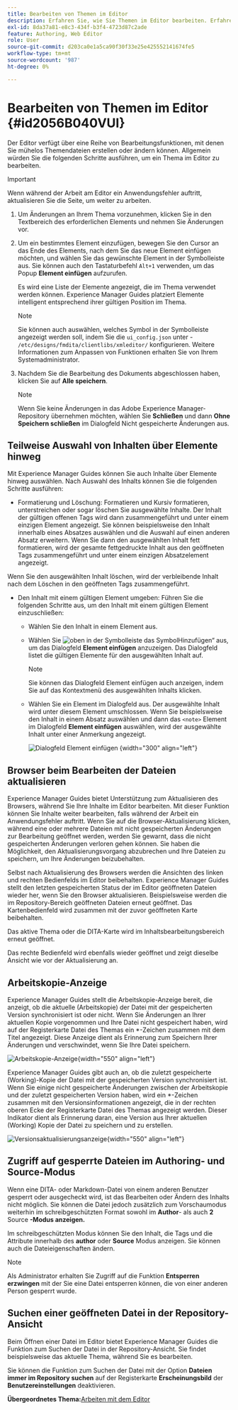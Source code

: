 ```yaml
---
title: Bearbeiten von Themen im Editor
description: Erfahren Sie, wie Sie Themen im Editor bearbeiten. Erfahren Sie mehr über verschiedene Bearbeitungsfunktionen zum Ändern Ihrer Themendateien in AEM Guides.
exl-id: 8da37a81-e8c3-434f-b3f4-4723d87c2ade
feature: Authoring, Web Editor
role: User
source-git-commit: d203ca0e1a5ca90f30f33e25e425552141674fe5
workflow-type: tm+mt
source-wordcount: '987'
ht-degree: 0%

---
```


# Bearbeiten von Themen im Editor {#id2056B040VUI}

Der Editor verfügt über eine Reihe von Bearbeitungsfunktionen, mit denen Sie mühelos Themendateien erstellen oder ändern können. Allgemein würden Sie die folgenden Schritte ausführen, um ein Thema im Editor zu bearbeiten.

>[!IMPORTANT]
>
> Wenn während der Arbeit am Editor ein Anwendungsfehler auftritt, aktualisieren Sie die Seite, um weiter zu arbeiten.

1. Um Änderungen an Ihrem Thema vorzunehmen, klicken Sie in den Textbereich des erforderlichen Elements und nehmen Sie Änderungen vor.

1. Um ein bestimmtes Element einzufügen, bewegen Sie den Cursor an das Ende des Elements, nach dem Sie das neue Element einfügen möchten, und wählen Sie das gewünschte Element in der Symbolleiste aus. Sie können auch den Tastaturbefehl `Alt+1` verwenden, um das Popup **Element einfügen** aufzurufen.

   Es wird eine Liste der Elemente angezeigt, die im Thema verwendet werden können. Experience Manager Guides platziert Elemente intelligent entsprechend ihrer gültigen Position im Thema.

   >[!NOTE]
   >
   > Sie können auch auswählen, welches Symbol in der Symbolleiste angezeigt werden soll, indem Sie die `ui_config.json` unter - `/etc/designs/fmdita/clientlibs/xmleditor/` konfigurieren. Weitere Informationen zum Anpassen von Funktionen erhalten Sie von Ihrem Systemadministrator.

1. Nachdem Sie die Bearbeitung des Dokuments abgeschlossen haben, klicken Sie auf **Alle speichern**.

   >[!NOTE]
   >
   > Wenn Sie keine Änderungen in das Adobe Experience Manager-Repository übernehmen möchten, wählen Sie **Schließen** und dann **Ohne Speichern schließen** im Dialogfeld Nicht gespeicherte Änderungen aus.


## Teilweise Auswahl von Inhalten über Elemente hinweg

Mit Experience Manager Guides können Sie auch Inhalte über Elemente hinweg auswählen. Nach Auswahl des Inhalts können Sie die folgenden Schritte ausführen:

- Formatierung und Löschung: Formatieren und Kursiv formatieren, unterstreichen oder sogar löschen Sie ausgewählte Inhalte. Der Inhalt der gültigen offenen Tags wird dann zusammengeführt und unter einem einzigen Element angezeigt. Sie können beispielsweise den Inhalt innerhalb eines Absatzes auswählen und die Auswahl auf einen anderen Absatz erweitern. Wenn Sie dann den ausgewählten Inhalt fett formatieren, wird der gesamte fettgedruckte Inhalt aus den geöffneten Tags zusammengeführt und unter einem einzigen Absatzelement angezeigt.

Wenn Sie den ausgewählten Inhalt löschen, wird der verbleibende Inhalt nach dem Löschen in den geöffneten Tags zusammengeführt.

- Den Inhalt mit einem gültigen Element umgeben: Führen Sie die folgenden Schritte aus, um den Inhalt mit einem gültigen Element einzuschließen:

   - Wählen Sie den Inhalt in einem Element aus.
   - Wählen Sie ![ oben in der Symbolleiste das Symbol ](images/Add_icon.svg)Hinzufügen“ aus, um das Dialogfeld **Element einfügen** anzuzeigen. Das Dialogfeld listet die gültigen Elemente für den ausgewählten Inhalt auf.

     >[!NOTE]
     >
     > Sie können das Dialogfeld Element einfügen auch anzeigen, indem Sie auf das Kontextmenü des ausgewählten Inhalts klicken.

   - Wählen Sie ein Element im Dialogfeld aus. Der ausgewählte Inhalt wird unter diesem Element umschlossen. Wenn Sie beispielsweise den Inhalt in einem Absatz auswählen und dann das `<note>` Element im Dialogfeld **Element einfügen** auswählen, wird der ausgewählte Inhalt unter einer Anmerkung angezeigt.

     ![Dialogfeld Element einfügen](./images/insert-element-editor.png) {width="300" align="left"}

## Browser beim Bearbeiten der Dateien aktualisieren

Experience Manager Guides bietet Unterstützung zum Aktualisieren des Browsers, während Sie Ihre Inhalte im Editor bearbeiten. Mit dieser Funktion können Sie Inhalte weiter bearbeiten, falls während der Arbeit ein Anwendungsfehler auftritt. Wenn Sie auf die Browser-Aktualisierung klicken, während eine oder mehrere Dateien mit nicht gespeicherten Änderungen zur Bearbeitung geöffnet werden, werden Sie gewarnt, dass die nicht gespeicherten Änderungen verloren gehen können. Sie haben die Möglichkeit, den Aktualisierungsvorgang abzubrechen und Ihre Dateien zu speichern, um Ihre Änderungen beizubehalten.

Selbst nach Aktualisierung des Browsers werden die Ansichten des linken und rechten Bedienfelds im Editor beibehalten. Experience Manager Guides stellt den letzten gespeicherten Status der im Editor geöffneten Dateien wieder her, wenn Sie den Browser aktualisieren. Beispielsweise werden die im Repository-Bereich geöffneten Dateien erneut geöffnet. Das Kartenbedienfeld wird zusammen mit der zuvor geöffneten Karte beibehalten.

Das aktive Thema oder die DITA-Karte wird im Inhaltsbearbeitungsbereich erneut geöffnet.

Das rechte Bedienfeld wird ebenfalls wieder geöffnet und zeigt dieselbe Ansicht wie vor der Aktualisierung an.

## Arbeitskopie-Anzeige

Experience Manager Guides stellt die Arbeitskopie-Anzeige bereit, die anzeigt, ob die aktuelle \(Arbeitskopie\) der Datei mit der gespeicherten Version synchronisiert ist oder nicht. Wenn Sie Änderungen an Ihrer aktuellen Kopie vorgenommen und Ihre Datei nicht gespeichert haben, wird auf der Registerkarte Datei des Themas ein \*-Zeichen zusammen mit dem Titel angezeigt. Diese Anzeige dient als Erinnerung zum Speichern Ihrer Änderungen und verschwindet, wenn Sie Ihre Datei speichern.

![Arbeitskopie-Anzeige](images/working-copy-text-update-indicator.png){width="550" align="left"}

Experience Manager Guides gibt auch an, ob die zuletzt gespeicherte \(Working\)-Kopie der Datei mit der gespeicherten Version synchronisiert ist. Wenn Sie einige nicht gespeicherte Änderungen zwischen der Arbeitskopie und der zuletzt gespeicherten Version haben, wird ein \*-Zeichen zusammen mit den Versionsinformationen angezeigt, die in der rechten oberen Ecke der Registerkarte Datei des Themas angezeigt werden. Dieser Indikator dient als Erinnerung daran, eine Version aus Ihrer aktuellen \(Working\) Kopie der Datei zu speichern und zu erstellen.

![Versionsaktualisierungsanzeige](images/version-update-indicator.png){width="550" align="left"}


## Zugriff auf gesperrte Dateien im Authoring- und Source-Modus

Wenn eine DITA- oder Markdown-Datei von einem anderen Benutzer gesperrt oder ausgecheckt wird, ist das Bearbeiten oder Ändern des Inhalts nicht möglich. Sie können die Datei jedoch zusätzlich zum Vorschaumodus weiterhin im schreibgeschützten Format sowohl im **Author**- als auch **2** Source **-Modus anzeigen.**

Im schreibgeschützten Modus können Sie den Inhalt, die Tags und die Attribute innerhalb des **author** oder **Source** Modus anzeigen. Sie können auch die Dateieigenschaften ändern.

>[!NOTE]
>
> Als Administrator erhalten Sie Zugriff auf die Funktion **Entsperren erzwingen** mit der Sie eine Datei entsperren können, die von einer anderen Person gesperrt wurde.

<!-- This is no more available -->
<!--
The toolbar displays the following icons for read-only access:

- Toggle Tags view
- Version History
- Version Label

Experience Manager Guides also displays a **Read only access** indicator near the version number.
 
![view read only file in author mode](images/locked-file-editor.png)

You can access the **Layout** view for read-only DITA maps. This view lets you see the DITA map and its properties but prevents edits.

>[!NOTE]
>
> Your folder-level administrative users must update *ui_config.json* so that you can harmoniously access the read-only files in the  Author, Source, and Layout modes.

 -->

## Suchen einer geöffneten Datei in der Repository-Ansicht

Beim Öffnen einer Datei im Editor bietet Experience Manager Guides die Funktion zum Suchen der Datei in der Repository-Ansicht. Sie findet beispielsweise das aktuelle Thema, während Sie es bearbeiten.

Sie können die Funktion zum Suchen der Datei mit der Option **Dateien immer im Repository suchen** auf der Registerkarte **Erscheinungsbild** der **Benutzereinstellungen** deaktivieren.


**Übergeordnetes Thema:**&#x200B;[ Arbeiten mit dem Editor](web-editor.md)

